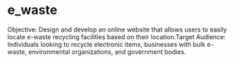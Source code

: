 # e_waste
Objective: Design and develop an online website that allows users to easily locate e-waste recycling facilities based on their location.Target Audience: Individuals looking to recycle electronic items, businesses with bulk e-waste, environmental organizations, and government bodies.
